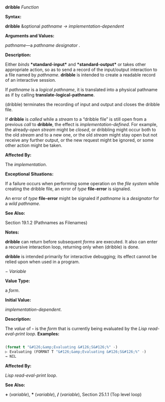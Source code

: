 **dribble** *Function* 



**Syntax:** 



**dribble** &amp;optional *pathname → implementation-dependent* 



**Arguments and Values:** 



*pathname*—a *pathname designator* . 







 



 



**Description:** 



Either *binds* **\*standard-input\*** and **\*standard-output\*** or takes other appropriate action, so as to send a record of the input/output interaction to a file named by *pathname*. **dribble** is intended to create a readable record of an interactive session. 



If *pathname* is a *logical pathname*, it is translated into a physical pathname as if by calling **translate-logical-pathname**. 



(dribble) terminates the recording of input and output and closes the dribble file. 



If **dribble** is *called* while a *stream* to a “dribble file” is still open from a previous *call* to **dribble**, the effect is *implementation-defined*. For example, the already-*open stream* might be *closed*, or dribbling might occur both to the old *stream* and to a new one, or the old *stream* might stay open but not receive any further output, or the new request might be ignored, or some other action might be taken. 



**Affected By:** 



The *implementation*. 



**Exceptional Situations:** 



If a failure occurs when performing some operation on the *file system* while creating the dribble file, an error of *type* **file-error** is signaled. 



An error of *type* **file-error** might be signaled if *pathname* is a *designator* for a *wild pathname*. 



**See Also:** 



Section 19.1.2 (Pathnames as Filenames) 



**Notes:** 



**dribble** can return before subsequent *forms* are executed. It also can enter a recursive interaction loop, returning only when (dribble) is done. 



**dribble** is intended primarily for interactive debugging; its effect cannot be relied upon when used in a program. 



*− Variable* 



**Value Type:** 



a *form*. 



**Initial Value:** 



*implementation-dependent*. 







 



 



**Description:** 



The *value* of **-** is the *form* that is currently being evaluated by the *Lisp read-eval-print loop*. **Examples:**
```lisp

(format t "&#126;&amp;Evaluating &#126;S&#126;%" -) 
▷ Evaluating (FORMAT T "&#126;&amp;Evaluating &#126;S&#126;%" -) 
→ NIL 

```
**Affected By:** 



*Lisp read-eval-print loop*. 



**See Also:** 



**+** (*variable*), **\*** (*variable*), **/** (*variable*), Section 25.1.1 (Top level loop) 



